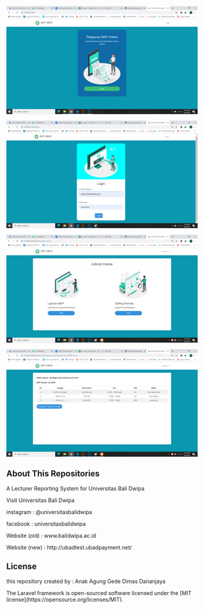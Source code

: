 <p align="center"><img src="https://github.com/dimasdananjaya/ubad-bap/blob/master/public/resources/readmepic/pic1.png?raw=true)"></p>
<p align="center"><img src="https://github.com/dimasdananjaya/ubad-bap/blob/master/public/resources/readmepic/pic2.png?raw=true)"></p>
<p align="center"><img src="https://github.com/dimasdananjaya/ubad-bap/blob/master/public/resources/readmepic/pic3.png?raw=true)"></p>
<p align="center"><img src="https://github.com/dimasdananjaya/ubad-bap/blob/master/public/resources/readmepic/pic4.png?raw=true)"></p>

## About This Repositories

A Lecturer Reporting System for Universitas Bali Dwipa

Visit Universitas Bali Dwipa
<p>instagram     : @universitasbalidwipa</p>
<p>facebook      : universitasbalidwipa</p>
<p>Website (old)      : www.balidwipa.ac.id</p>
<p>Website (new)      : http://ubadtest.ubadpayment.net/</p>


## License
<p>this repository created by : Anak Agung Gede Dimas Dananjaya</p>
<p>The Laravel framework is open-sourced software licensed under the [MIT license](https://opensource.org/licenses/MIT).</p>
